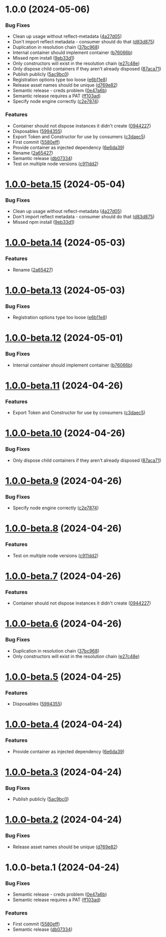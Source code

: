 # 1.0.0 (2024-05-06)


### Bug Fixes

* Clean up usage without reflect-metadata ([4a27d05](https://github.com/laurence79/autodep/commit/4a27d0500defc39920e04b44f0a532993270b542))
* Don't import reflect metadata - consumer should do that ([d83d875](https://github.com/laurence79/autodep/commit/d83d875af01cd3f2fa12edb04f15d28e872ac5d5))
* Duplication in resolution chain ([37bc968](https://github.com/laurence79/autodep/commit/37bc9681fdf93e207b2c9fa97dac0eb980987a0d))
* Internal container should implement container ([b76066b](https://github.com/laurence79/autodep/commit/b76066b00262b1f920a1b55ee1282dbc91b6aedc))
* Missed npm install ([9eb33d1](https://github.com/laurence79/autodep/commit/9eb33d1a8b0f06f421387ff1000f67deb85c41e3))
* Only constructors will exist in the resolution chain ([e27c48e](https://github.com/laurence79/autodep/commit/e27c48ec7422647f3927ecd9aa571e9fa1d20e36))
* Only dispose child containers if they aren't already disposed ([87aca71](https://github.com/laurence79/autodep/commit/87aca717a3dcc3897cb5d1bb7ede05d78d9a9323))
* Publish publicly ([5ac9bc0](https://github.com/laurence79/autodep/commit/5ac9bc0a58872b2d36ff0b5e8717612a582e82ef))
* Registration options type too loose ([e6b11e8](https://github.com/laurence79/autodep/commit/e6b11e804d14c2362afb781a6155f27f49a63f01))
* Release asset names should be unique ([d769e82](https://github.com/laurence79/autodep/commit/d769e829d5179dfbbfe7e8c8e2017c88b158bcc6))
* Semantic release - creds problem ([0e47a6b](https://github.com/laurence79/autodep/commit/0e47a6b00eadf8ec0435600bd0ca4270864cfc4d))
* Semantic release requires a PAT ([ff103ad](https://github.com/laurence79/autodep/commit/ff103adeb4f6eedfaeb6484293a301867aa15cf3))
* Specify node engine correctly ([c2e7874](https://github.com/laurence79/autodep/commit/c2e787472fe861c3970af3983b11d2812b4f0418))


### Features

* Container should not dispose instances it didn't create ([0944227](https://github.com/laurence79/autodep/commit/0944227a382d45e6316051e1bcd038fb75a75ca3))
* Disposables ([5994355](https://github.com/laurence79/autodep/commit/59943559de5ebe6116e5208371e12390f3be541b))
* Export Token and Constructor for use by consumers ([c3daec5](https://github.com/laurence79/autodep/commit/c3daec5525d3ec51dd38306a069b5f247599eaec))
* First commit ([5580eff](https://github.com/laurence79/autodep/commit/5580eff66e95bde7f065d7ef4ba8a1c8ea2e56a2))
* Provide container as injected dependency ([6e6da39](https://github.com/laurence79/autodep/commit/6e6da3928786bb5cb70c9c1be872ed91b861d83c))
* Rename ([2a65427](https://github.com/laurence79/autodep/commit/2a654277055106daa2d6432f6e4dd6d888d5bccb))
* Semantic release ([db07334](https://github.com/laurence79/autodep/commit/db073344d303f4eef79121049f1689ca69b7f99f))
* Test on multiple node versions ([c911dd2](https://github.com/laurence79/autodep/commit/c911dd259f7c63e23e28aa6e01bdf871aaac05aa))

# [1.0.0-beta.15](https://github.com/laurence79/autodep/compare/v1.0.0-beta.14...v1.0.0-beta.15) (2024-05-04)


### Bug Fixes

* Clean up usage without reflect-metadata ([4a27d05](https://github.com/laurence79/autodep/commit/4a27d0500defc39920e04b44f0a532993270b542))
* Don't import reflect metadata - consumer should do that ([d83d875](https://github.com/laurence79/autodep/commit/d83d875af01cd3f2fa12edb04f15d28e872ac5d5))
* Missed npm install ([9eb33d1](https://github.com/laurence79/autodep/commit/9eb33d1a8b0f06f421387ff1000f67deb85c41e3))

# [1.0.0-beta.14](https://github.com/laurence79/autodep/compare/v1.0.0-beta.13...v1.0.0-beta.14) (2024-05-03)


### Features

* Rename ([2a65427](https://github.com/laurence79/autodep/commit/2a654277055106daa2d6432f6e4dd6d888d5bccb))

# [1.0.0-beta.13](https://github.com/laurence79/autodep/compare/v1.0.0-beta.12...v1.0.0-beta.13) (2024-05-03)


### Bug Fixes

* Registration options type too loose ([e6b11e8](https://github.com/laurence79/autodep/commit/e6b11e804d14c2362afb781a6155f27f49a63f01))

# [1.0.0-beta.12](https://github.com/laurence79/autodep/compare/v1.0.0-beta.11...v1.0.0-beta.12) (2024-05-01)


### Bug Fixes

* Internal container should implement container ([b76066b](https://github.com/laurence79/autodep/commit/b76066b00262b1f920a1b55ee1282dbc91b6aedc))

# [1.0.0-beta.11](https://github.com/laurence79/autodep/compare/v1.0.0-beta.10...v1.0.0-beta.11) (2024-04-26)


### Features

* Export Token and Constructor for use by consumers ([c3daec5](https://github.com/laurence79/autodep/commit/c3daec5525d3ec51dd38306a069b5f247599eaec))

# [1.0.0-beta.10](https://github.com/laurence79/autodep/compare/v1.0.0-beta.9...v1.0.0-beta.10) (2024-04-26)


### Bug Fixes

* Only dispose child containers if they aren't already disposed ([87aca71](https://github.com/laurence79/autodep/commit/87aca717a3dcc3897cb5d1bb7ede05d78d9a9323))

# [1.0.0-beta.9](https://github.com/laurence79/autodep/compare/v1.0.0-beta.8...v1.0.0-beta.9) (2024-04-26)


### Bug Fixes

* Specify node engine correctly ([c2e7874](https://github.com/laurence79/autodep/commit/c2e787472fe861c3970af3983b11d2812b4f0418))

# [1.0.0-beta.8](https://github.com/laurence79/autodep/compare/v1.0.0-beta.7...v1.0.0-beta.8) (2024-04-26)


### Features

* Test on multiple node versions ([c911dd2](https://github.com/laurence79/autodep/commit/c911dd259f7c63e23e28aa6e01bdf871aaac05aa))

# [1.0.0-beta.7](https://github.com/laurence79/autodep/compare/v1.0.0-beta.6...v1.0.0-beta.7) (2024-04-26)


### Features

* Container should not dispose instances it didn't create ([0944227](https://github.com/laurence79/autodep/commit/0944227a382d45e6316051e1bcd038fb75a75ca3))

# [1.0.0-beta.6](https://github.com/laurence79/autodep/compare/v1.0.0-beta.5...v1.0.0-beta.6) (2024-04-26)


### Bug Fixes

* Duplication in resolution chain ([37bc968](https://github.com/laurence79/autodep/commit/37bc9681fdf93e207b2c9fa97dac0eb980987a0d))
* Only constructors will exist in the resolution chain ([e27c48e](https://github.com/laurence79/autodep/commit/e27c48ec7422647f3927ecd9aa571e9fa1d20e36))

# [1.0.0-beta.5](https://github.com/laurence79/autodep/compare/v1.0.0-beta.4...v1.0.0-beta.5) (2024-04-25)


### Features

* Disposables ([5994355](https://github.com/laurence79/autodep/commit/59943559de5ebe6116e5208371e12390f3be541b))

# [1.0.0-beta.4](https://github.com/laurence79/autodep/compare/v1.0.0-beta.3...v1.0.0-beta.4) (2024-04-24)


### Features

* Provide container as injected dependency ([6e6da39](https://github.com/laurence79/autodep/commit/6e6da3928786bb5cb70c9c1be872ed91b861d83c))

# [1.0.0-beta.3](https://github.com/laurence79/autodep/compare/v1.0.0-beta.2...v1.0.0-beta.3) (2024-04-24)


### Bug Fixes

* Publish publicly ([5ac9bc0](https://github.com/laurence79/autodep/commit/5ac9bc0a58872b2d36ff0b5e8717612a582e82ef))

# [1.0.0-beta.2](https://github.com/laurence79/autodep/compare/v1.0.0-beta.1...v1.0.0-beta.2) (2024-04-24)


### Bug Fixes

* Release asset names should be unique ([d769e82](https://github.com/laurence79/autodep/commit/d769e829d5179dfbbfe7e8c8e2017c88b158bcc6))

# 1.0.0-beta.1 (2024-04-24)


### Bug Fixes

* Semantic release - creds problem ([0e47a6b](https://github.com/laurence79/autodep/commit/0e47a6b00eadf8ec0435600bd0ca4270864cfc4d))
* Semantic release requires a PAT ([ff103ad](https://github.com/laurence79/autodep/commit/ff103adeb4f6eedfaeb6484293a301867aa15cf3))


### Features

* First commit ([5580eff](https://github.com/laurence79/autodep/commit/5580eff66e95bde7f065d7ef4ba8a1c8ea2e56a2))
* Semantic release ([db07334](https://github.com/laurence79/autodep/commit/db073344d303f4eef79121049f1689ca69b7f99f))
